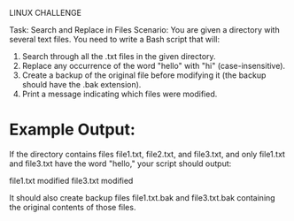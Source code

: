 LINUX CHALLENGE

Task: Search and Replace in Files
Scenario:
You are given a directory with several text files. You need to write a Bash script that will:

1. Search through all the .txt files in the given directory.
2. Replace any occurrence of the word "hello" with "hi" (case-insensitive).
3. Create a backup of the original file before modifying it (the backup should have the .bak extension).
4. Print a message indicating which files were modified.

# Example Output:
If the directory contains files file1.txt, file2.txt, and file3.txt, and only file1.txt and file3.txt have the word "hello," your script should output:

file1.txt modified
file3.txt modified

It should also create backup files file1.txt.bak and file3.txt.bak containing the original contents of those files.